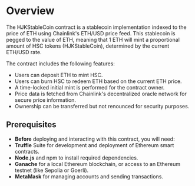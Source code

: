 # Overview

The HJKStableCoin contract is a stablecoin implementation indexed to the price of ETH using Chainlink's ETH/USD price feed. This stablecoin is pegged to the value of ETH, meaning that 1 ETH will mint a proportional amount of HSC tokens (HJKStableCoin), determined by the current ETH/USD rate.

The contract includes the following features:

- Users can deposit ETH to mint HSC.
- Users can burn HSC to redeem ETH based on the current ETH price.
- A time-locked initial mint is performed for the contract owner.
- Price data is fetched from Chainlink's decentralized oracle network for secure price information.
- Ownership can be transferred but not renounced for security purposes.

## Prerequisites

- **Before** deploying and interacting with this contract, you will need:
- **Truffle** Suite for development and deployment of Ethereum smart contracts.
- **Node.js** and npm to install required dependencies.
- **Ganache** for a local Ethereum blockchain, or access to an Ethereum testnet (like Sepolia or Goerli).
- **MetaMask** for managing accounts and sending transactions.
